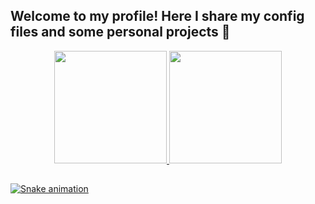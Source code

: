 ## Welcome to my profile! Here I share my config files and some personal projects 🦊

<div align="center">
  <a href="https://github.com/andradexperiments">
  <img height="180em" src="https://github-readme-stats.vercel.app/api?username=phiandrade&show_icons=true&theme=dark&include_all_commits=true&count_private=true"/>
  <img height="180em" src="https://github-readme-stats.vercel.app/api/top-langs/?username=phiandrade&layout=compact&langs_count=7&theme=dark"/>
</div>

  ##
  
  ![Snake animation](https://github.com/phiandrade/phiandrade/blob/output/github-contribution-grid-snake.svg)
  
 </div>
